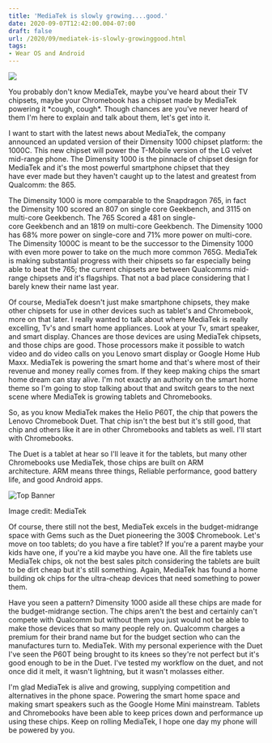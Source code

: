 ```yaml
---
title: 'MediaTek is slowly growing....good.'
date: 2020-09-07T12:42:00.004-07:00
draft: false
url: /2020/09/mediatek-is-slowly-growinggood.html
tags: 
- Wear OS and Android
---
```


[![](https://1.bp.blogspot.com/-axzPeypefac/X1Y5jvIswhI/AAAAAAAAJfU/CCvlbhjP728kDj8mDLct65ZAMQOXz6qnwCNcBGAsYHQ/s320/Mediatek-Dimenisty-1000.jpg)](https://1.bp.blogspot.com/-axzPeypefac/X1Y5jvIswhI/AAAAAAAAJfU/CCvlbhjP728kDj8mDLct65ZAMQOXz6qnwCNcBGAsYHQ/s1344/Mediatek-Dimenisty-1000.jpg)

  

  

You probably don't know MediaTek, maybe you've heard about their TV chipsets, maybe your Chromebook has a chipset made by MediaTek powering it \*cough, cough\*. Though chances are you've never heard of them I'm here to explain and talk about them, let's get into it.

  

I want to start with the latest news about MediaTek, the company announced an updated version of their Dimensity 1000 chipset platform: the 1000C. This new chipset will power the T-Mobile version of the LG velvet mid-range phone. The Dimensity 1000 is the pinnacle of chipset design for MediaTek and it's the most powerful smartphone chipset that they have ever made but they haven't caught up to the latest and greatest from Qualcomm: the 865. 

  

The Dimensity 1000 is more comparable to the Snapdragon 765, in fact the Dimensity 100 scored an 807 on single core Geekbench, and 3115 on multi-core Geekbench. The 765 Scored a 481 on single-core Geekbench and an 1819 on multi-core Geekbench. The Dimensity 1000 has 68% more power on single-core and 71% more power on multi-core. The Dimensity 1000C is meant to be the successor to the Dimensity 1000 with even more power to take on the much more common 765G. MediaTek is making substantial progress with their chipsets so far especially being able to beat the 765; the current chipsets are between Qualcomms mid-range chipsets and it's flagships. That not a bad place considering that I barely knew their name last year.

Of course, MediaTek doesn't just make smartphone chipsets, they make other chipsets for use in other devices such as tablet's and Chromebook, more on that later. I really wanted to talk about where MediaTek is really excelling, Tv's and smart home appliances. Look at your Tv, smart speaker, and smart display. Chances are those devices are using MediaTek chipsets, and those chips are good. Those processors make it possible to watch video and do video calls on you Lenovo smart display or Google Home Hub Maxx. MediaTek is powering the smart home and that's where most of their revenue and money really comes from. If they keep making chips the smart home dream can stay alive. I'm not exactly an authority on the smart home theme so I'm going to stop talking about that and switch gears to the next scene where MediaTek is growing tablets and Chromebooks. 

  

So, as you know MediaTek makes the Helio P60T, the chip that powers the Lenovo Chromebook Duet. That chip isn't the best but it's still good, that chip and others like it are in other Chromebooks and tablets as well. I'll start with Chromebooks.

  

The Duet is a tablet at hear so I'll leave it for the tablets, but many other Chromebooks use MediaTek, those chips are built on ARM architecture. ARM means three things, Reliable performance, good battery life, and good Android apps.

![Top Banner](https://i.mediatek.com/hubfs/Top%20Banner.png)

Image credit: MediaTek

Of course, there still not the best, MediaTek excels in the budget-midrange space with Gems such as the Duet pioneering the 300$ Chromebook. Let's move on too tablets; do you have a fire tablet? If you're a parent maybe your kids have one, if you're a kid maybe you have one. All the fire tablets use MediaTek chips, ok not the best sales pitch considering the tablets are built to be dirt cheap but it's still something. Again, MediaTek has found a home building ok chips for the ultra-cheap devices that need something to power them. 

  

  

Have you seen a pattern? Dimensity 1000 aside all these chips are made for the budget-midrange section. The chips aren't the best and certainly can't compete with Qualcomm but without them you just would not be able to make those devices that so many people rely on. Qualcomm charges a premium for their brand name but for the budget section who can the manufactures turn to. MediaTek. With my personal experience with the Duet I've seen the P60T being brought to its knees so they're not perfect but it's good enough to be in the Duet. I've tested my workflow on the duet, and not once did it melt, it wasn't lightning, but it wasn't molasses either.  

  

  

I'm glad MediaTek is alive and growing, supplying competition and alternatives in the phone space. Powering the smart home space and making smart speakers such as the Google Home Mini mainstream. Tablets and Chromebooks have been able to keep prices down and performance up using these chips. Keep on rolling MediaTek, I hope one day my phone will be powered by you.